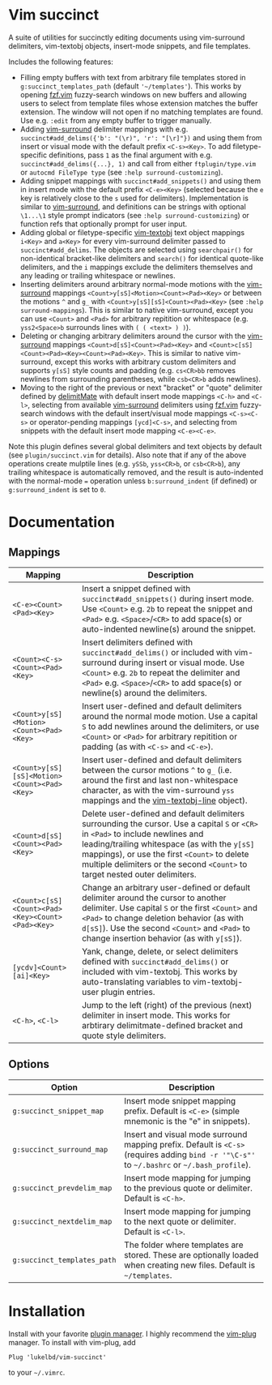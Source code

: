 Vim succinct
============

A suite of utilities for succinctly editing documents using vim-surround delimiters,
vim-textobj objects, insert-mode snippets, and file templates.

Includes the following features:

* Filling empty buffers with text from arbitrary file templates stored in
  `g:succinct_templates_path` (default `'~/templates'`). This works by opening [fzf.vim](https://github.com/junegunn/fzf.vim)
  fuzzy-search windows on new buffers and allowing users to select from template files
  whose extension matches the buffer extension. The window will not open if no matching
  templates are found. Use e.g. `:edit` from any empty buffer to trigger manually.
* Adding [vim-surround](https://github.com/tpope/vim-surround) delimiter mappings with e.g. `succinct#add_delims({'b': "(\r)", 'r': "[\r]"})`
  and using them from insert or visual mode with the default prefix `<C-s><Key>`. To
  add filetype-specific definitions, pass `1` as the final argument with e.g.
  `succinct#add_delims({...}, 1)` and call from either `ftplugin/type.vim` or
  `autocmd FileType type` (see `:help surround-customizing`).
* Adding snippet mappings with `succinct#add_snippets()` and using them in insert
  mode with the default prefix `<C-e><Key>` (selected because the `e` key is relatively
  close to the `s` used for delimiters). Implementation is similar to [vim-surround](https://github.com/tpope/vim-surround),
  and definitions can be strings with optional `\1...\1` style prompt indicators (see
  `:help surround-customizing`) or function refs that optionally prompt for user input.
* Adding global or filetype-specific [vim-textobj](https://github.com/kana/vim-textobj-user) text object mappings `i<Key>` and
  `a<Key>` for every vim-surround delimiter passed to `succinct#add_delims`. The
  objects are selected using `searchpair()` for non-identical bracket-like delimiters
  and `search()` for identical quote-like delimiters, and the `i` mappings exclude
  the delimiters themselves and any leading or trailing whitespace or newlines.
* Inserting delimiters around arbitrary normal-mode motions with the [vim-surround](https://github.com/tpope/vim-surround) mappings
  `<Count>y[sS]<Motion><Count><Pad><Key>` or between the motions `^` and `g_` with
  `<Count>y[sS][sS]<Count><Pad><Key>` (see `:help surround-mappings`). This is similar to
  native vim-surround, except you can use `<Count>` and `<Pad>` for arbitrary repitition
  or whitespace (e.g. `yss2<Space>b` surrounds lines with `( ( <text> ) )`).
* Deleting or changing arbitrary delimiters around the cursor with the [vim-surround](https://github.com/tpope/vim-surround)
  mappings `<Count>d[sS]<Count><Pad><Key>` and `<Count>c[sS]<Count><Pad><Key><Count><Pad><Key>`.
  This is similar to native vim-surround, except this works with arbitrary custom
  delimiters and supports `y[sS]` style counts and padding (e.g. `cs<CR>bb` removes
  newlines from surrounding parentheses, while `csb<CR>b` adds newlines).
* Moving to the right of the previous or next "bracket" or "quote" delimiter defined
  by [delimitMate](https://github.com/Raimondi/delimitMate) with default insert mode mappings `<C-h>` and `<C-l>`, selecting from
  available [vim-surround](https://github.com/tpope/vim-surround) delimiters using [fzf.vim](https://github.com/junegunn/fzf.vim) fuzzy-search windows with the default
  insert/visual mode mappings `<C-s><C-s>` or operator-pending mappings `[ycd]<C-s>`,
  and selecting from snippets with the default insert mode mapping `<C-e><C-e>`.

Note this plugin defines several global delimiters and text objects by default (see
`plugin/succinct.vim` for details). Also note that if any of the above operations
create mulptile lines (e.g. `ySSb`, `yss<CR>b`, or `csb<CR>b`), any trailing whitespace
is automatically removed, and the result is auto-indented with the normal-mode `=`
operation unless `b:surround_indent` (if defined) or `g:surround_indent` is set to `0`.

Documentation
=============

Mappings
--------

| Mapping | Description |
| ---- | ---- |
| `<C-e><Count><Pad><Key>` | Insert a snippet defined with `succinct#add_snippets()` during insert mode. Use `<Count>` e.g. `2b` to repeat the snippet and `<Pad>` e.g. `<Space>`/`<CR>` to add space(s) or auto-indented newline(s) around the snippet. |
| `<Count><C-s><Count><Pad><Key>` | Insert delimiters defined with `succinct#add_delims()` or included with vim-surround during insert or visual mode. Use `<Count>` e.g. `2b` to repeat the delimiter and `<Pad>` e.g. `<Space>`/`<CR>` to add space(s) or newline(s) around the delimiters. |
| `<Count>y[sS]<Motion><Count><Pad><Key>` | Insert user-defined and default delimiters around the normal mode motion. Use a capital `S` to add newlines around the delimiters, or use `<Count>` or `<Pad>` for arbitrary repitition or padding (as with `<C-s>` and `<C-e>`). |
| `<Count>y[sS][sS]<Motion><Count><Pad><Key>` | Insert user-defined and default delimiters between the cursor motions `^` to `g_` (i.e. around the first and last non-whitespace character, as with the vim-surround `yss` mappings and the [vim-textobj-line](https://github.com/kana/vim-textobj-line) object). |
| `<Count>d[sS]<Count><Pad><Key>` | Delete user-defined and default delimiters surrounding the cursor. Use a capital `S` or `<CR>` in `<Pad>` to include newlines and leading/trailing whitespace (as with the `y[sS]` mappings), or use the first `<Count>` to delete multiple delimiters or the second `<Count>` to target nested outer delimiters. |
| `<Count>c[sS]<Count><Pad><Key><Count><Pad><Key>` | Change an arbitrary user-defined or default delimiter around the cursor to another delimiter. Use capital `S` or the first `<Count>` and `<Pad>` to change deletion behavior (as with `d[sS]`). Use the second `<Count>` and `<Pad>` to change insertion behavior (as with `y[sS]`).
| `[ycdv]<Count>[ai]<Key>` | Yank, change, delete, or select delimiters defined with `succinct#add_delims()` or included with vim-textobj. This works by auto-translating variables to vim-textobj-user plugin entries. |
| `<C-h>`, `<C-l>` | Jump to the left (right) of the previous (next) delimiter in insert mode. This works for arbtirary delimitmate-defined bracket and quote style delimiters. |

Options
-------

| Option | Description |
| ---- | ---- |
| `g:succinct_snippet_map` | Insert mode snippet mapping prefix. Default is `<C-e>` (simple mnemonic is the "e" in snippets). |
| `g:succinct_surround_map` | Insert and visual mode surround mapping prefix. Default is `<C-s>` (requires adding `bind -r '"\C-s"'` to `~/.bashrc` or `~/.bash_profile`). |
| `g:succinct_prevdelim_map` | Insert mode mapping for jumping to the previous quote or delimiter. Default is `<C-h>`. |
| `g:succinct_nextdelim_map` | Insert mode mapping for jumping to the next quote or delimiter. Default is `<C-l>`. |
| `g:succinct_templates_path` | The folder where templates are stored. These are optionally loaded when creating new files. Default is `~/templates`. |

Installation
============

Install with your favorite [plugin manager](https://vi.stackexchange.com/q/388/8084).
I highly recommend the [vim-plug](https://github.com/junegunn/vim-plug) manager.
To install with vim-plug, add
```
Plug 'lukelbd/vim-succinct'
```
to your `~/.vimrc`.
